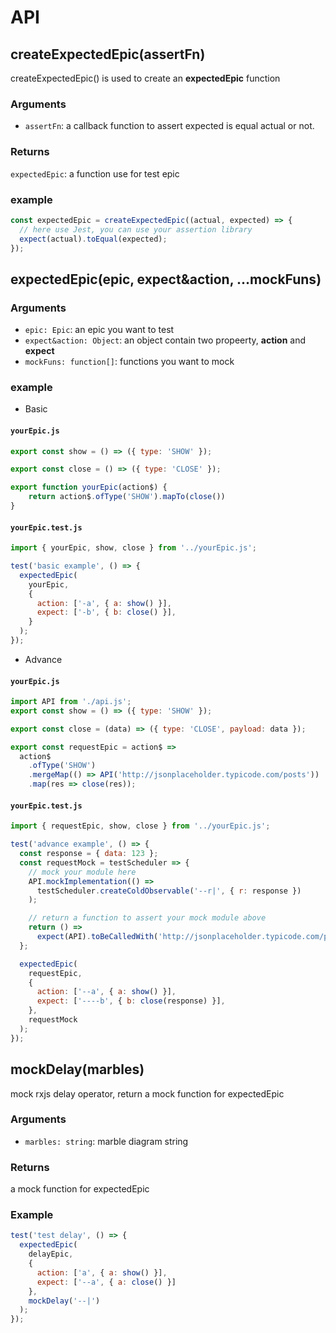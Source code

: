 # API

## createExpectedEpic(assertFn)

createExpectedEpic() is used to create an **expectedEpic** function

### Arguments

- `assertFn`: a callback function to assert expected is equal actual or not.

### Returns

`expectedEpic`: a function use for test epic

### example

```javascript
const expectedEpic = createExpectedEpic((actual, expected) => {
  // here use Jest, you can use your assertion library
  expect(actual).toEqual(expected); 
});
```

## expectedEpic(epic, expect&action, ...mockFuns)

### Arguments

- `epic: Epic`: an epic you want to test
- `expect&action: Object`: an object contain two propeerty, **action** and **expect**
- `mockFuns: function[]`: functions you want to mock

### example

- Basic 

#### `yourEpic.js`

```javascript
export const show = () => ({ type: 'SHOW' });

export const close = () => ({ type: 'CLOSE' });

export function yourEpic(action$) {
    return action$.ofType('SHOW').mapTo(close())
}
```

#### `yourEpic.test.js`

```javascript
import { yourEpic, show, close } from '../yourEpic.js';

test('basic example', () => {
  expectedEpic(
    yourEpic,
    {
      action: ['-a', { a: show() }],
      expect: ['-b', { b: close() }],
    }
  );
});
```

- Advance 

#### `yourEpic.js`

```javascript
import API from './api.js';
export const show = () => ({ type: 'SHOW' });

export const close = (data) => ({ type: 'CLOSE', payload: data });

export const requestEpic = action$ =>
  action$
    .ofType('SHOW')
    .mergeMap(() => API('http://jsonplaceholder.typicode.com/posts'))
    .map(res => close(res));
```

#### `yourEpic.test.js`

```javascript
import { requestEpic, show, close } from '../yourEpic.js';

test('advance example', () => {
  const response = { data: 123 };
  const requestMock = testScheduler => {
    // mock your module here
    API.mockImplementation(() =>
      testScheduler.createColdObservable('--r|', { r: response })
    );

    // return a function to assert your mock module above
    return () =>
      expect(API).toBeCalledWith('http://jsonplaceholder.typicode.com/posts');
  };

  expectedEpic(
    requestEpic,
    {
      action: ['--a', { a: show() }],
      expect: ['----b', { b: close(response) }],
    },
    requestMock
  );
});
```

## mockDelay(marbles)

mock rxjs delay operator, return a mock function for expectedEpic

### Arguments

- `marbles: string`: marble diagram string

### Returns 

a mock function for expectedEpic

### Example

```javascript
test('test delay', () => {
  expectedEpic(
    delayEpic,
    {
      action: ['a', { a: show() }],
      expect: ['--a', { a: close() }]
    },
    mockDelay('--|')
  );
});
```